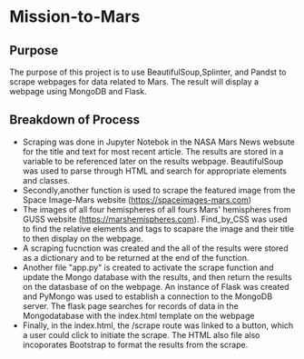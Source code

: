 # Mission-to-Mars

## Purpose 

The purpose of this project is to use BeautifulSoup,Splinter, and Pandst to scrape webpages for data related to Mars. The result will display a webpage using MongoDB and Flask. 

## Breakdown of Process

* Scraping was done in Jupyter Notebok in the NASA Mars News websute for the title and text for most recent article. The results are stored in a variable to be referenced later on the results webpage. BeautifulSoup was used to parse through HTML and search for appropriate elements and classes.
* Secondly,another function is used to scrape the featured image from the Space Image-Mars website (https://spaceimages-mars.com) 
* The images of all four hemispheres of all fours Mars' hemispheres from GUSS website  (https://marshemispheres.com). Find_by_CSS was used to find the relative elements and tags to scapare the image and their title to then display on the webpage.
*  A scraping fucnction was created  and the all of the results were stored as a dictionary and to be returned at the end of the function.
*  Another file "app.py" is created to activate the scrape function and update the Mongo database with the results, and then return the results on the datasbase of on the webpage. An instance of Flask was created and PyMongo was used to establish a connection to the MongoDB server. The flask page searches for records of data in the Mongodatabase with the index.html template on the webpage 
* Finally, in the index.html, the /scrape route was linked to a button, which a user could click to initiate the scrape. The HTML also file also incoporates Bootstrap to format the results from the scrape.
